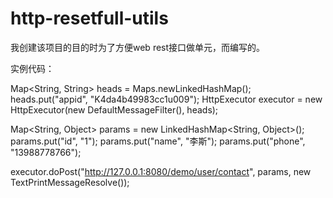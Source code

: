 http-resetfull-utils
====================
我创建该项目的目的时为了方便web rest接口做单元，而编写的。

实例代码：

Map<String, String> heads = Maps.newLinkedHashMap();
heads.put("appid", "K4da4b49983cc1u009");
HttpExecutor executor = new HttpExecutor(new DefaultMessageFilter(), heads);

Map<String, Object> params = new LinkedHashMap<String, Object>();
params.put("id", "1");
params.put("name", "李斯");
params.put("phone", "13988778766");

executor.doPost("http://127.0.0.1:8080/demo/user/contact", params, new TextPrintMessageResolve());
